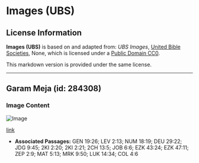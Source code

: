 # Images (UBS)

## License Information

**Images (UBS)** is based on and adapted from: _UBS Images_, [United Bible Societies](https://unitedbiblesocieties.org/), None, which is licensed under a [Public Domain CC0](https://creativecommons.org/public-domain/cc0/).

This markdown version is provided under the same license.



--------------------------------

## Garam Meja (id: 284308)

### Image Content

![Image](https://cdn.aquifer.bible/aquifer-content/resources/Media/WEB-0782_table_salt.jpg)

[link](https://cdn.aquifer.bible/aquifer-content/resources/Media/WEB-0782_table_salt.jpg)

* **Associated Passages:** GEN 19:26; LEV 2:13; NUM 18:19; DEU 29:22; JDG 9:45; 2KI 2:20; 2KI 2:21; 2CH 13:5; JOB 6:6; EZK 43:24; EZK 47:11; ZEP 2:9; MAT 5:13; MRK 9:50; LUK 14:34; COL 4:6

